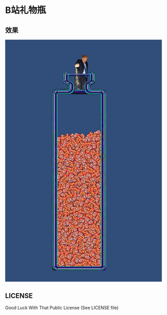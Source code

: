 # B站礼物瓶

## 效果

![效果](./README.png)

## LICENSE

Good Luck With That Public License (See LICENSE file)
